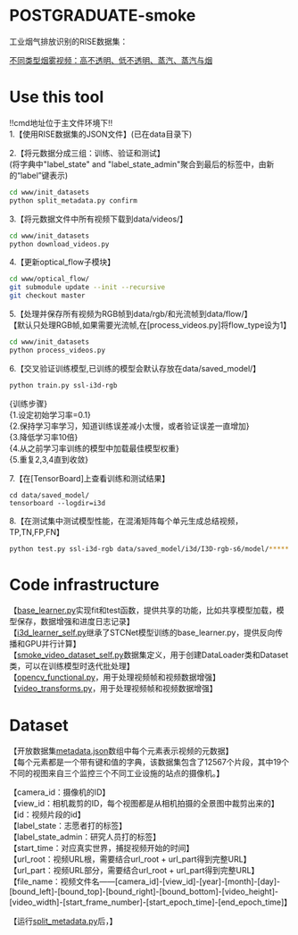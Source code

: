 # POSTGRADUATE-smoke
工业烟气排放识别的RISE数据集：

[不同类型烟雾视频：高不透明、低不透明、蒸汽、蒸汽与烟](data/dataset/smoke-type.gif)

# <a name="use-this-tool"></a>Use this tool
!!cmd地址位于主文件环境下!!<br/>
1.【使用RISE数据集的JSON文件】(已在data目录下)

2.【将元数据分成三组：训练、验证和测试】<br/>
(将字典中"label_state" and "label_state_admin"聚合到最后的标签中，由新的“label”键表示)
```sh
cd www/init_datasets
python split_metadata.py confirm
```

3.【将元数据文件中所有视频下载到data/videos/】
```sh
cd www/init_datasets
python download_videos.py
```

4.【更新optical_flow子模块】
```sh
cd www/optical_flow/
git submodule update --init --recursive
git checkout master
```

5.【处理并保存所有视频为RGB帧到data/rgb/和光流帧到data/flow/】<br/>
【默认只处理RGB帧,如果需要光流帧,在[process_videos.py]将flow_type设为1】
```sh
cd www/init_datasets
python process_videos.py
```

6.【交叉验证训练模型,已训练的模型会默认存放在data/saved_model/】
```sh
python train.py ssl-i3d-rgb
```
{训练步骤}<br/>
{1.设定初始学习率=0.1}<br/>
{2.保持学习率学习，知道训练误差减小太慢，或者验证误差一直增加}<br/>
{3.降低学习率10倍}<br/>
{4.从之前学习率训练的模型中加载最佳模型权重}<br/>
{5.重复2,3,4直到收敛}

7.【在[TensorBoard]上查看训练和测试结果】
```
cd data/saved_model/
tensorboard --logdir=i3d
```

8.【在测试集中测试模型性能，在混淆矩阵每个单元生成总结视频，TP,TN,FP,FN】
```sh
python test.py ssl-i3d-rgb data/saved_model/i3d/I3D-rgb-s6/model/*****.pt
```

# <a name="code-structure"></a>Code infrastructure
【[base_learner.py](bin/base_learner_self.py)实现fit和test函数，提供共享的功能，比如共享模型加载，模型保存，数据增强和进度日志记录】<br/>
【[i3d_learner_self.py](bin/i3d_learner_self.py)继承了STCNet模型训练的base_learner.py，提供反向传播和GPU并行计算】<br/>
【[smoke_video_dataset_self.py](bin/smoke_video_dataset_self.py)数据集定义，用于创建DataLoader类和Dataset类，可以在训练模型时迭代批处理】<br/>
【[opencv_functional.py](bin/opencv_functional.py)，用于处理视频帧和视频数据增强】<br/>
【[video_transforms.py](bin/video_transforms.py)，用于处理视频帧和视频数据增强】

# <a name="dataset"></a>Dataset
【开放数据集[metadata.json](data/metadata.json)数组中每个元素表示视频的元数据】<br/>
【每个元素都是一个带有键和值的字典，该数据集包含了12567个片段，其中19个不同的视图来自三个监控三个不同工业设施的站点的摄像机。】

【camera_id：摄像机的ID】<br/>
【view_id：相机裁剪的ID，每个视图都是从相机拍摄的全景图中裁剪出来的】<br/>
【id：视频片段的id】<br/>
【label_state：志愿者打的标签】<br/>
【label_state_admin：研究人员打的标签】<br/>
【start_time：对应真实世界，捕捉视频开始的时间】<br/>
【url_root：视频URL根，需要结合url_root + url_part得到完整URL】<br/>
【url_part：视频URL部分，需要结合url_root + url_part得到完整URL】<br/>
【file_name：视频文件名——[camera_id]-[view_id]-[year]-[month]-[day]-[bound_left]-[bound_top]-[bound_right]-[bound_bottom]-[video_height]-[video_width]-[start_frame_number]-[start_epoch_time]-[end_epoch_time]】

【运行[split_metadata.py](main/init_datasets/split_metadata.py)后，】